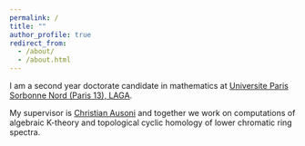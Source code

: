 ```yaml
---
permalink: /
title: ""
author_profile: true
redirect_from: 
  - /about/
  - /about.html
---
```


I am a second year doctorate candidate in mathematics at [Universite Paris Sorbonne Nord (Paris 13), LAGA](https://www.math.univ-paris13.fr/). 

My supervisor is [Christian Ausoni](https://www.math.univ-paris13.fr/~ausoni/) and together we work on computations of algebraic K-theory and topological cyclic homology of lower chromatic ring spectra. 
